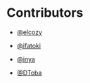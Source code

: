 # Contributors
-  [@elcozy](https://github.com/elcozy)

-  [@ifatoki](https://github.com/ifatoki)

-  [@inya](https://github.com/amadiinya)

-  [@DToba](https://github.com/dretoba91)
